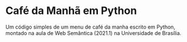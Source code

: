 # Café da Manhã em Python
Um código simples de um menu de café da manha escrito em Python, montado na aula de Web Semântica (2021.1) na Universidade de Brasília.
